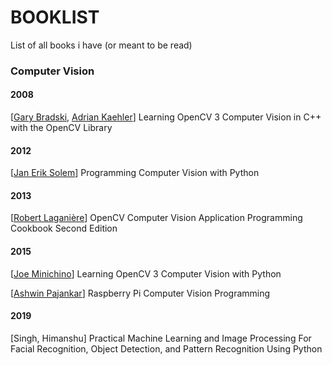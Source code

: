 # BOOKLIST
List of all books i have (or meant to be read)





### Computer Vision

#### 2008

[[Gary Bradski](https://en.wikipedia.org/wiki/Gary_Bradski), [Adrian Kaehler](https://en.wikipedia.org/wiki/Adrian_Kaehler)] Learning OpenCV 3 Computer Vision in C++ with the OpenCV Library

#### 2012

[[Jan Erik Solem](https://www.google.com/search?biw=1440&bih=740&q=python计算机视觉编程+jan+erik+solem&stick=H4sIAAAAAAAAAOPgE-LRT9c3NErKq7Q0y0hTAvMMjQsrcg0qy7RkspOt9JPy87P1y4syS0pS8-LL84uyrRJLSzLyixaxahVUAhl5L9YtfL5u-rM5u14sb3uxvPP5nmnPV3QrZCXmKaQWZWYrFOfnpOYCANDmYk5pAAAA&sa=X&ved=2ahUKEwjB0Yf826TiAhUMLa0KHbnjDi4QmxMoATAPegQIDhAH)] Programming Computer Vision with Python

#### 2013

[[Robert Laganière]([https://www.google.com/search?sa=X&q=robert+lagani%C3%A8re&stick=H4sIAAAAAAAAAOPgE-LVT9c3NEw2NUqvNM0tUOLSz9U3MK3MKbJI1pLJTrbST8rPz9YvL8osKUnNiy_PL8q2SiwtycgvWsQqWJSflFpUopCTmJ6Yl3l4RVEqAAGFjfRPAAAA&ved=2ahUKEwijl_LuoqTiAhVOSK0KHWnWC2kQmxMoATAPegQIDRAH&biw=1440&bih=740](https://www.google.com/search?sa=X&q=robert+laganière&stick=H4sIAAAAAAAAAOPgE-LVT9c3NEw2NUqvNM0tUOLSz9U3MK3MKbJI1pLJTrbST8rPz9YvL8osKUnNiy_PL8q2SiwtycgvWsQqWJSflFpUopCTmJ6Yl3l4RVEqAAGFjfRPAAAA&ved=2ahUKEwijl_LuoqTiAhVOSK0KHWnWC2kQmxMoATAPegQIDRAH&biw=1440&bih=740))] OpenCV Computer Vision Application Programming Cookbook Second Edition

#### 2015

[[Joe Minichino](https://www.google.com/search?q=Joe+Minichino&oq=Joe+Minichino&aqs=chrome..69i57.138j0j4&sourceid=chrome&ie=UTF-8)] Learning OpenCV 3 Computer Vision with Python

[[Ashwin Pajankar](https://www.google.com/search?biw=1440&bih=740&q=raspberry+pi+computer+vision+programming+ashwin+pajankar&stick=H4sIAAAAAAAAAD3IMQ7CMAwF0AmJBQZmhoiRJepW9TLIrqLURIndn7RRr8NJYWJ873y9XXz0w8D9sFrYHn-u4HV83tM8eVZNvkNaC-XVFWmirS2Kz2kEVeMAHM7EzZptawFulypanEEjKGcp0VFduvyK3lQS4QuYMkxJeQAAAA&sa=X&ved=2ahUKEwihqZOl3KTiAhVRiqwKHRK-B18QmxMoATAPegQIDhAH)] Raspberry Pi Computer Vision Programming

#### 2019

[Singh, Himanshu] Practical Machine Learning and Image Processing For Facial Recognition, Object Detection, and Pattern Recognition Using Python















